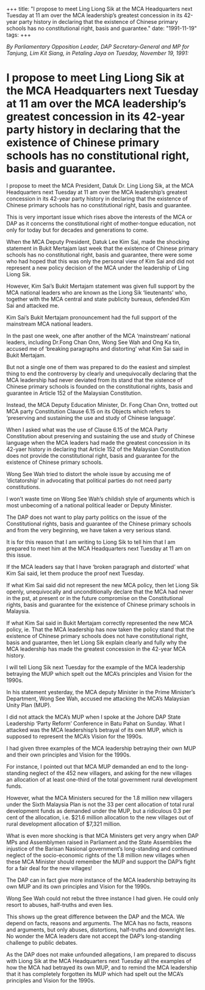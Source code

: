 +++ 
title: "I propose to meet Ling Liong Sik at the MCA Headquarters next Tuesday at 11 am over the MCA leadership’s greatest concession in its 42-year party history in declaring that the existence of Chinese primary schools has no constitutional right, basis and guarantee."
date: "1991-11-19"
tags:
+++

_By Parliamentary Opposition Leader, DAP Secretary-General and MP for Tanjung, Lim Kit Siang, in Petaling Jaya on Tuesday, November 19, 1991:_

# I propose to meet Ling Liong Sik at the MCA Headquarters next Tuesday at 11 am over the MCA leadership’s greatest concession in its 42-year party history in declaring that the existence of Chinese primary schools has no constitutional right, basis and guarantee.

I propose to meet the MCA President, Datuk Dr. Ling Liong Sik, at the MCA Headquarters next Tuesday at 11 am over the MCA leadership’s greatest concession in its 42-year party history in declaring that the existence of Chinese primary schools has no constitutional right, basis and guarantee.</u>

This is very important issue which rises above the interests of the MCA or DAP as it concerns the constitutional right of mother-tongue education, not only for today but for decades and generations to come.

When the MCA Deputy President, Datuk Lee Kim Sai, made the shocking statement in Bukit Mertajam last week that the existence of Chinese primary schools has no constitutional right, basis and guarantee, there were some who had hoped that this was only the personal view of Kim Sai and did not represent a new policy decision of the MCA under the leadership of Ling Liong Sik.

However, Kim Sai’s Bukit Mertajam statement was given full support by the MCA national leaders who are known as the Liong Sik ‘lieutenants’ who, together with the MCA central and state publicity bureaus, defended Kim Sai and attacked me.

Kim Sai’s Bukit Mertajam pronouncement had the full support of the mainstream MCA national leaders.												

In the past one week, one after another of the MCA ‘mainstream’ national leaders, including Dr.Fong Chan Onn, Wong See Wah and Ong Ka tin, accused me of ‘breaking paragraphs and distorting’ what Kim Sai said in Bukit Mertajam.

But not a single one of them was prepared to do the easiest and simplest thing to end the controversy by clearly and unequivocally declaring that the MCA leadership had never deviated from its stand that the xistence of Chinese primary schools is founded on the constitutional rights, basis and guarantee in Article 152 of the Malaysian Constitution.

Instead, the MCA Deputy Education Minister, Dr. Fong Chan Onn, trotted out MCA party Constitution Clause 6.15 on its Objects which refers to ‘preserving and sustaining the use and study of Chinese language’.

When I asked what was the use of Clause 6.15 of the MCA Party Constitution about preserving and sustaining the use and study of Chinese language when the MCA leaders had made the greatest concession in its 42-yaer history in declaring that Article 152 of the Malaysian Constitution does not provide the constitutional right, basis and guarantee for the existence of Chinese primary schools. 

Wong See Wah tried to distort the whole issue by accusing me of ‘dictatorship’ in advocating that political parties do not need party constitutions.

I won’t waste time on Wong See Wah’s childish style of arguments which is most unbecoming of a national political leader or Deputy Minister.

The DAP does not want to play party politics on the issue of the Constitutional rights, basis and guarantee of the Chinese primary schools and from the very beginning, we have taken a very serious stand.

It is for this reason that I am writing to Liong Sik to tell him that I am prepared to meet him at the MCA Headquarters next Tuesday at 11 am on this issue.

If the MCA leaders say that I have ‘broken paragraph and distorted’ what Kim Sai said, let them produce the proof next Tuesday.

If what Kim Sai said did not represent the new MCA policy, then let Liong Sik openly, unequivocally and unconditionally declare that the MCA had never in the pst, at present or in the future compromise on the Constitutional rights, basis and guarantee for the existence of Chinese primary schools in Malaysia.

If what Kim Sai said in Bukit Mertajam correctly represented the new MCA policy, ie. That the MCA leadership has now taken the policy stand that the existence of Chinese primary schools does not have constitutional right, basis and guarantee, then let Liong Sik explain clearly and fully why the MCA leadership has made the greatest concession in the 42-year MCA history.

I will tell Liong Sik next Tuesday for the example of the MCA leadership betraying the MUP which spelt out the MCA’s principles and Vision for the 1990s.						 

In his statement yesterday, the MCA deputy Minister in the Prime Minister’s Department, Wong See Wah, accused me attacking the MCA’s Malaysian Unity Plan (MUP).

I did not attack the MCA’s MUP when I spoke at the Johore DAP State Leadership ‘Party Reform’ Conference in Batu Pahat on Sunday. What I attacked was the MCA leadershisp’s betrayal of its own MUP, which is supposed to represent the MCA’s Vision for the 1990s.

I had given three examples of the MCA leadership betraying their own MUP and their own principles and Vision for the 1990s.

For instance, I pointed out that MCA MUP demanded an end to the long-standing neglect of the 452 new villagers, and asking for the new villages an allocation of at least one-third of the total government rural development funds.

However, what the MCA Ministers secured for the 1.8 million new villagers under the Sixth Malaysia Plan is not the 33 per cent allocation of total rural development funds as demanded under the MUP, but a ridiculous 0.3 per cent of the allocation, i.e. $21.6 million allocation to the new villages out of rural development allocation of $7,321 million.

What is even more shocking is that MCA Ministers get very angry when DAP MPs and Assemblymen raised in Parliament and the State Assemblies the injustice of the Barisan Nasional government’s long-standing and continued neglect of the socio-economic rights of the 1.8 million new villages when these MCA Minister should remember the MUP and support the DAP’s fight for a fair deal for the new villages!

The DAP can in fact give more instance of the MCA leadership betraying its own MUP and its own principles and Vision for the 1990s.

Wong See Wah could not rebut the three instance I had given. He could only resort to abuses, half-truths and even lies.

This shows up the great difference between the DAP and the MCA. We depend on facts, reasons and arguments. The MCA has no facts, reasons and arguments, but only abuses, distortions, half-truths and downright lies. No wonder the MCA leaders dare not accept the DAP’s long-standing challenge to public debates.

As the DAP does not make unfounded allegations, I am prepared to discuss with Liong Sik at the MCA Headquarters next Tuesday all the examples of how the MCA had betrayed its own MUP, and to remind the MCA leadership that it has completely forgotten its MUP which had spelt out the MCA’s principles and Vision for the 1990s.
 
